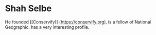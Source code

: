 # Shah Selbe
He founded [[Conservify]] (https://conservify.org), is a fellow of National Geographic, has a very interesting profile. 